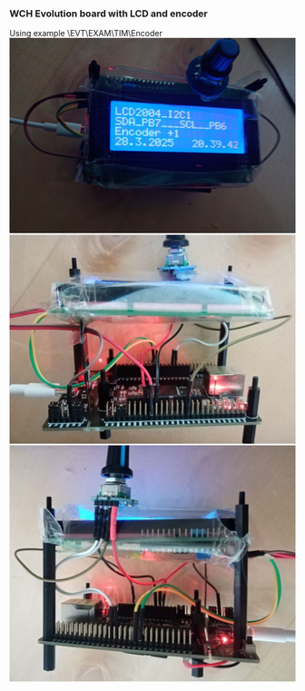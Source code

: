 ### WCH Evolution board with LCD and encoder

Using example \EVT\EXAM\TIM\Encoder
<img src="image/top_view.jpg" alt="frame" style="zoom:50%;" />
<img src="image/right_view.jpg" alt="frame" style="zoom:50%;" />
<img src="image/left_view.jpg" alt="frame" style="zoom:50%;" />




